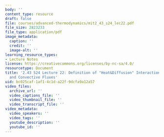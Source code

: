 ```yaml
---
body: ''
content_type: resource
draft: false
file: courses/advanced-thermodynamics/mit2_43_s24_lec22.pdf
file_size: 2823233
file_type: application/pdf
image_metadata:
  caption: ''
  credit: ''
  image-alt: ''
learning_resource_types:
- Lecture Notes
license: https://creativecommons.org/licenses/by-nc-sa/4.0/
resourcetype: Document
title: '2.43 S24 Lecture 22: Definition of "Heat&Diffusion" Interaction; Diffusive
  and Convective Fluxes'
uid: bc025caf-1af1-4c1d-a22f-9dcfa9a12a57
video_files:
  archive_url: ''
  video_captions_file: ''
  video_thumbnail_file: ''
  video_transcript_file: ''
video_metadata:
  video_speakers: ''
  video_tags: ''
  youtube_description: ''
  youtube_id: ''
---
```

